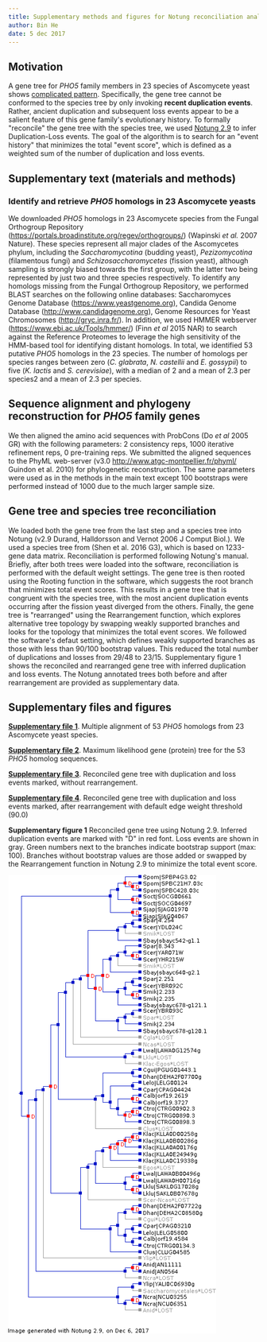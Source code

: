 ```yaml
---
title: Supplementary methods and figures for Notung reconciliation analysis
author: Bin He
date: 5 dec 2017
---
```


## Motivation

A gene tree for _PHO5_ family members in 23 species of Ascomycete yeast shows [complicated pattern](../output/notung/pho5_ascomycetes_tree_20171115.txt). Specifically, the gene tree cannot be conformed to the species tree by only invoking **recent duplication events**. Rather, ancient duplication and subsequent loss events appear to be a salient feature of this gene family's evolutionary history. To formally "reconcile" the gene tree with the species tree, we used [Notung 2.9](http://www.cs.cmu.edu/~durand/Notung/) to infer Duplication-Loss events. The goal of the algorithm is to search for an "event history" that minimizes the total "event score", which is defined as a weighted sum of the number of duplication and loss events.

## Supplementary text (materials and methods)

### Identify and retrieve _PHO5_ homologs in 23 Ascomycete yeasts

We downloaded _PHO5_ homologs in 23 Ascomycete species from the Fungal Orthogroup Repository (https://portals.broadinstitute.org/regev/orthogroups/) (Wapinski _et al._ 2007 Nature). These species represent all major clades of the Ascomycetes phylum, including the _Saccharomycotina_ (budding yeast), _Pezizomycotina_ (filamentous fungi) and _Schizosaccharomycetes_ (fission yeast), although sampling is strongly biased towards the first group, with the latter two being represented by just two and three species respectively. To identify any homologs missing from the Fungal Orthogroup Repository, we performed BLAST searches on the following online databases: Saccharomyces Genome Database (https://www.yeastgenome.org), Candida Genome Database (http://www.candidagenome.org), Genome Resources for Yeast Chromosomes (http://gryc.inra.fr/). In addition, we used HMMER webserver (https://www.ebi.ac.uk/Tools/hmmer/) (Finn _et al_ 2015 NAR) to search against the Reference Proteomes to leverage the high sensitivity of the HMM-based tool for identifying distant homologs. In total, we identified 53 putative _PHO5_ homologs in the 23 species. The number of homologs per species ranges between zero (_C. glabrata_, _N. castellii_ and _E. gossypii_) to five (_K. lactis_ and _S. cerevisiae_), with a median of 2 and a mean of 2.3 per species2 and a mean of 2.3 per species.
## Sequence alignment and phylogeny reconstruction for _PHO5_ family genes
We then aligned the amino acid sequences with ProbCons (Do _et al_ 2005 GR) with the following parameters: 2 consistency reps, 1000 iterative refinement reps, 0 pre-training reps. We submitted the aligned sequences to the PhyML web-server (v3.0 http://www.atgc-montpellier.fr/phyml/ Guindon et al. 2010) for phylogenetic reconstruction. The same parameters were used as in the methods in the main text except 100 bootstraps were performed instead of 1000 due to the much larger sample size.

## Gene tree and species tree reconciliation

We loaded both the gene tree from the last step and a species tree into Notung (v2.9 Durand, Halldorsson and Vernot 2006 J Comput Biol.). We used a species tree from (Shen et al. 2016 G3), which is based on 1233-gene data matrix. Reconciliation is performed following Notung's manual. Briefly, after both trees were loaded into the software, reconciliation is performed with the default weight settings. The gene tree is then rooted using the Rooting function in the software, which suggests the root branch that minimizes total event scores. This results in a gene tree that is congruent with the species tree, with the most ancient duplication events occurring after the fission yeast diverged from the others. Finally, the gene tree is "rearranged" using the Rearrangement function, which explores alternative tree topology by swapping weakly supported branches and looks for the topology that minimizes the total event scores. We followed the software's defaut setting, which defines weakly supported branches as those with less than 90/100 bootstrap values. This reduced the total number of duplications and losses from 29/48 to 23/15. Supplementary figure 1 shows the reconciled and rearranged gene tree with inferred duplication and loss events. The Notung annotated trees both before and after rearrangement are provided as supplementary data.

## Supplementary files and figures

[**Supplementary file 1**](../data/alignment/current_Pho5_aa_Ascomycetes_aligned.phy). Multiple alignment of 53 _PHO5_ homologs from 23 Ascomycete yeast species.

[**Supplementary file 2**](../data/gene_tree/current_genetree_Pho5_all_ascomycetes_bootstrap100.txt). Maximum likelihood gene (protein) tree for the 53 _PHO5_ homolog sequences.

[**Supplementary file 3**](../output/notung/notung_reconciled_20171206.phy.ntg). Reconciled gene tree with duplication and loss events marked, without rearrangement.

[**Supplementary file 4**](../output/notung/notung_reconciled_rearranged_20171206.phy.ntg). Reconciled gene tree with duplication and loss events marked, after rearrangement with default edge weight threshold (90.0)

**Supplementary figure 1** Reconciled gene tree using Notung 2.9. Inferred duplication events are marked with "D" in red font. Loss events are shown in gray. Green numbers next to the branches indicate bootstrap support (max: 100). Branches without bootstrap values are those added or swapped by the Rearrangement function in Notung 2.9 to minimize the total event score.

![](../output/notung/notung_reconciled_rearranged_20171206.png)

